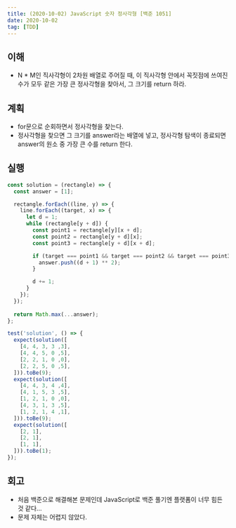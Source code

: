 ```yaml
---
title: (2020-10-02) JavaScript 숫자 정사각형 [백준 1051]
date: 2020-10-02
tag: [TDD]
---
```


## 이해

- N * M인 직사각형이 2차원 배열로 주어질 때, 이 직사각형 안에서 꼭짓점에 쓰여진 수가 모두 같은 가장 큰 정사각형을 찾아서, 그 크기를 return 하라.

## 계획

- for문으로 순회하면서 정사각형을 찾는다.
- 정사각형을 찾으면 그 크기를 answer라는 배열에 넣고, 정사각형 탐색이 종료되면 answer의 원소 중 가장 큰 수를 return 한다.

## 실행

```js
const solution = (rectangle) => {
  const answer = [1];

  rectangle.forEach((line, y) => {
    line.forEach((target, x) => {
      let d = 1;
      while (rectangle[y + d]) {
        const point1 = rectangle[y][x + d];
        const point2 = rectangle[y + d][x];
        const point3 = rectangle[y + d][x + d];

        if (target === point1 && target === point2 && target === point3) {
          answer.push((d + 1) ** 2);
        }

        d += 1;
      }
    });
  });
  
  return Math.max(...answer);
};

test('solution', () => {
  expect(solution([
    [4, 4, 3, 3 ,3],
    [4, 4, 5, 0 ,5],
    [2, 2, 1, 0 ,0],
    [2, 2, 5, 0 ,5],
  ])).toBe(9);
  expect(solution([
    [4, 4, 3, 4 ,4],
    [4, 1, 5, 3 ,5],
    [1, 2, 1, 0 ,0],
    [4, 3, 1, 3 ,5],
    [1, 2, 1, 4 ,1],
  ])).toBe(9);
  expect(solution([
    [2, 1],
    [2, 1],
    [1, 1],
  ])).toBe(1);
});
```

## 회고

- 처음 백준으로 해결해본 문제인데 JavaScript로 백준 풀기엔 플랫폼이 너무 힘든 것 같다...
- 문제 자체는 어렵지 않았다.
